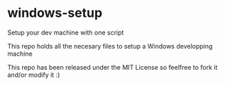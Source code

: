 # windows-setup
Setup your dev machine with one script

This repo holds all the necesary files to setup a Windows developping machine  
  
This repo has been released under the MIT License so feelfree to fork it and/or modify it :)
